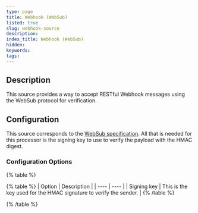 ```yaml
---
type: page
title: Webhook (WebSub)
listed: true
slug: webhook-source
description: 
index_title: Webhook (WebSub)
hidden: 
keywords: 
tags: 
---
```



## Description

This source provides a way to accept RESTful Webhook messages using the WebSub protocol for verification.

## Configuration

This source corresponds to the [WebSub specification](https://www.w3.org/TR/websub/). All that is needed for this processor is the signing key to use to verify the payload with the HMAC digest.

### Configuration Options

{% table %}

{% table %}
| Option | Description | 
| ---- | ---- | 
| Signing key | This is the key used for the HMAC signature to verify the sender. | 
{% /table %}

{% /table %}